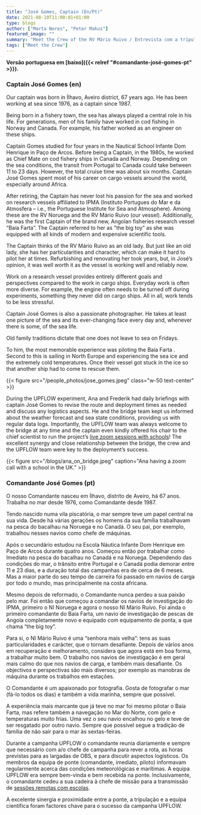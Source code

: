 ```yaml
---
title: "José Gomes, Captain (En/Pt)"
date: 2021-08-10T11:00:01+01:00
type: blogs
author: ["Marta Neres", "Peter Makus"]
featured_image: ""
summary: "Meet the Crew of the RV Mário Ruivo / Entrevista com a tripulação do NI Mário Ruivo"
tags: ["Meet the Crew"]
---
```


**Versão portuguesa em [baixo]({{< relref "#comandante-josé-gomes-pt" >}}).**


### Captain José Gomes (en)

Our captain was born in Ílhavo, Aveiro district, 67 years ago. He has been working at sea since 1976, as a captain since 1987. 

Being born in a fishery town, the sea has always played a central role in his life. For generations, men of his family have worked in cod fishing in Norway and Canada. For example, his father worked as an engineer on these ships.

Captain Gomes studied for four years in the Nautical School Infante Dom Henrique in Paço de Arcos. Before being a Captain, in the 1980s, he worked as Chief Mate on cod fishery ships in Canada and Norway. Depending on the sea conditions, the transit from Portugal to Canada could take between 11 to 23 days. However, the total cruise time was about six months. Captain José Gomes spent most of his career on cargo vessels around the world, especially around Africa.

After retiring, the Captain has never lost his passion for the sea and worked on research vessels affiliated to IPMA (Instituto Portugues do Mar e da Atmosfera – i.e., the Portuguese Institute for Sea and Atmosphere). Among these are the RV Noruega and the RV Mário Ruivo (our vessel). Additionally, he was the first Captain of the brand new, Angolan fisheries research vessel “Baía Farta”. The Captain referred to her as "the big toy” as she was equipped with all kinds of modern and expensive scientific tools.

The Captain thinks of the RV Mário Ruivo as an old lady. But just like an old lady, she has her particularities and character, which can make it hard to pilot her at times. Refurbishing and renovating her took years, but, in José’s opinion, it was well worth it as the vessel is working well and reliably now.

Work on a research vessel provides entirely different goals and perspectives compared to the work in cargo ships. Everyday work is often more diverse. For example, the engine often needs to be turned off during experiments, something they never did on cargo ships. All in all, work tends to be less stressful. 

Captain José Gomes is also a passionate photographer. He takes at least one picture of the sea and its ever-changing face every day and, whenever there is some, of the sea life.

Old family traditions dictate that one does not leave to sea on Fridays.

To him, the most memorable experience was piloting the Baía Farta . Second to this is sailing in North Europe and experiencing the sea ice and the extremely cold temperatures. Once their vessel got stuck in the ice so that another ship had to come to rescue them.

{{< figure src="/people_photos/jose_gomes.jpeg" class="w-50 text-center" >}}

During the UPFLOW experiment, Ana and Frederik had daily briefings with captain José Gomes to revise the route and deployment times as needed and discuss any logistics aspects. He and the bridge team kept us informed about the weather forecast and sea state conditions, providing us with regular data logs. Importantly, the UPFLOW team was always welcome to the bridge at any time and the captain even kindly offered his chair to the chief scientist to run the project’s [live zoom sessions with schools](https://upflow-eu.github.io/experiment/blogs/outreach/)! The excellent synergy and close relationship between the bridge, the crew and the UPFLOW team were key to the deployment’s success.

{{< figure src="/blogs/ana_on_bridge.jpeg" caption="Ana having a zoom call with a school in the UK." >}}


### Comandante José Gomes (pt)

O nosso Comandante nasceu em Ílhavo, distrito de Aveiro, há 67 anos. Trabalha no mar desde 1976, como Comandante desde 1987.

Tendo nascido numa vila piscatória, o mar sempre teve um papel central na sua vida. Desde há várias gerações os homens da sua família trabalhavam na pesca do bacalhau na Noruega e no Canadá. O seu pai, por exemplo, trabalhou nesses navios como chefe de máquinas.

Após o secundário estudou na Escola Náutica Infante Dom Henrique em Paço de Arcos durante quatro anos. Começou então por trabalhar como Imediato na pesca do bacalhau no Canadá e na Noruega. Dependendo das condições do mar, o trânsito entre Portugal e o Canadá podia demorar entre 11 e 23 dias, e a duração total das campanhas era de cerca de 6 meses. Mas a maior parte do seu tempo de carreira foi passado em navios de carga por todo o mundo, mas principalmente na costa africana. 

Mesmo depois de reformado, o Comandante nunca perdeu a sua paixão pelo mar. Foi então que começou a comandar os navios de investigação do IPMA, primeiro o NI Noruega e agora o nosso NI Mário Ruivo. Foi ainda o primeiro comandante do Baía Farta, um navio de investigação de pescas de Angola completamente novo e equipado com equipamento de ponta, a que chama “the big toy”.

Para si, o NI Mário Ruivo é uma “senhora mais velha”: tens as suas particularidades e carácter, que o tornam desafiante. Depois de vários anos em recuperação e melhoramento, considera que agora está em boa forma, a trabalhar muito bem. 
O trabalho nos navios de investigação é em geral mais calmo do que nos navios de carga, e também mais desafiante. Os objectivos e perspectivas são mais diversos; por exemplo as manobras de máquina durante os trabalhos em estações. 

O Comandante é um apaixonado por fotografia. Gosta de fotografar o mar (fá-lo todos os dias) e também a vida marinha, sempre que possível. 

A experiência mais marcante que já teve no mar foi mesmo pilotar o Baía Farta, mas refere também a navegação no Mar do Norte, com gelo e temperaturas muito frias. Uma vez o seu navio encalhou no gelo e teve de ser resgatado por outro navio. Sempre que possível segue a tradição de família de não sair para o mar às sextas-feiras. 

Durante a campanha UPFLOW o comandante reunia diariamente e sempre que necessário com a/o chefe de campanha para rever a rota, as horas previstas para as largadas de OBS, e para discutir aspectos logísticos. Os membros da equipa de ponte (comandante, imediato, piloto)  informavam regularmente acerca das condições meteorológicas e marítimas. A equipa UPFLOW era sempre bem-vinda e bem recebida na ponte. Inclusivamente, o comandante cedeu a sua cadeira à chefe de missão para a transmissão de [sessões remotas com escolas](https://upflow-eu.github.io/experiment/blogs/outreach/).

A excelente sinergia e proximidade entre a ponte, a tripulação e a equipa científica foram factores chave para o sucesso da campanha UPFLOW.
